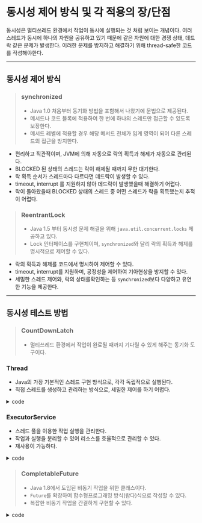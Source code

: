 # 동시성 제어 방식 및 각 적용의 장/단점

동시성은 멀티쓰레드 환경에서 작업이 동시에 실행되는 것 처럼 보이는 개념이다.
여러 스레드가 동시에 하나의 자원을 공유하고 있기 때문에 같은 자원에 대한 경쟁 상태, 데드락 같은 문제가 발생한다.
이러한 문제를 방지하고 해결하기 위해 thread-safe한 코드를 작성해야한다.

---

## 동시성 제어 방식

> ### synchronized
> - Java 1.0 처음부터 동기화 방법을 포함해서 나왔기에 문법으로 제공된다.
> - 메서드나 코드 블록에 적용하여 한 번에 하나의 스레드만 접근할 수 있도록 보장한다.
> - 메서드 레벨에 적용할 경우 해당 메서드 전체가 임계 영역이 되어 다른 스레드의 접근을 방지한다.
- 편리하고 직관적이며, JVM에 의해 자동으로 락의 획득과 해제가 자동으로 관리된다.
- BLOCKED 된 상태의 스레드는 락이 해제될 때까지 무한 대기한다.
- 락 획득 순서가 스레드마다 다르다면 데드락이 발생할 수 있다.
- timeout, interrupt 를 지원하지 않아 데드락이 발생했을때 해결하기 어렵다.
- 락이 돌아왔을때 BLOCKED 상태의 스레드 중 어떤 스레드가 락을 획득했는지 추적이 어렵다.

> ### ReentrantLock
> - Java 1.5 부터 동시성 문제 해결을 위해 `java.util.concurrent.locks` 제공하고 있다.
> - Lock 인터페이스를 구현체이며, `synchronized`와 달리 락의 획득과 해제를 명시적으로 제어할 수 있다.
- 락의 획득과 해제를 코드에서 명시하여 제어할 수 있다.
- timeout, interrupt를 지원하며, 공정성을 제어하여 기아현상을 방지할 수 있다.
- 세밀한 스레드 제어와, 락의 상태를확인하는 등 `synchronized`보다 다양하고 유연한 기능을 제공한다.

---

## 동시성 테스트 방법

> ### CountDownLatch
> - 멀티쓰레드 환경에서 작업이 완료될 때까지 기다릴 수 있게 해주는 동기화 도구이다.

### Thread
- Java의 가장 기본적인 스레드 구현 방식으로, 각각 독립적으로 실행된다.
- 직접 스레드를 생성하고 관리하는 방식으로, 세밀한 제어를 하기 어렵다.
<details>
<summary>code</summary>

```java
@Test
void concurrentChargeTest() throws InterruptedException {

    int threadCount = 3;
    CountDownLatch latch = new CountDownLatch(threadCount);

    for (int i = 0; i < 3; i++) {
        new Thread(() -> {
            try {
                pointService.charge(USER_ID, 45000L);

            } catch (PointException e) {
                assertThat(e)
                        .isInstanceOf(PointException.class)
                        .hasMessageContaining(PointErrorCode.NOT_ENOUGH_POINT.getMessage());
            } finally {
                latch.countDown();
            }
        }).start();
    }
    latch.await();

    UserPoint actualUserPoint = pointService.findUserPoint(USER_ID);
    List<PointHistory> pointHistoryList = pointService.findPointHistory(USER_ID);

    assertThat(actualUserPoint.point()).isEqualTo(90000L);
    assertThat(pointHistoryList.size()).isEqualTo(2);
}
```
</details>

### ExecutorService
- 스레드 풀을 이용한 작업 실행을 관리한다.
- 작업과 실행을 분리할 수 있어 리소스를 효율적으로 관리할 수 있다.
- 재사용이 가능하다.

<details>
<summary>code</summary>

```java
@Test
void concurrentChargeTest() throws InterruptedException {

    int threadCount = 3;
    CountDownLatch latch = new CountDownLatch(threadCount);
    ExecutorService executorService = Executors.newFixedThreadPool(threadCount);
    
    executorService.execute(() -> {
        pointService.charge(USER_ID, 50000L);
        latch.countDown();
    });
    
    executorService.execute(() -> {
        pointService.charge(USER_ID, 40000L);
        latch.countDown();
    });
    
    executorService.execute(() -> {
        try {
            pointService.charge(USER_ID, 45000L);
    
        } catch (PointException e) {
            assertThat(e)
                    .isInstanceOf(PointException.class)
                    .hasMessageContaining(PointErrorCode.NOT_ENOUGH_POINT.getMessage());
        } finally {
            latch.countDown();
        }
    });
    
    latch.await();
    executorService.shutdown();
    
    UserPoint actualUserPoint = pointService.findUserPoint(USER_ID);
    List<PointHistory> pointHistoryList = pointService.findPointHistory(USER_ID);
    
    assertThat(actualUserPoint.point()).isEqualTo(90000L);
    assertThat(pointHistoryList.size()).isEqualTo(2);
    }
```
</details>


> ### CompletableFuture
> - Java 1.8에서 도입된 비동기 작업을 위한 클래스이다.
> - `Future`를 확장하여 함수형프로그래밍 방식(람다)식으로 작성할 수 있다.
> - 복잡한 비동기 작업을 간결하게 구현할 수 있다.

<details>
    <summary>code</summary>

```java
@Test
void concurrentChargeOrUseSelfTest() {

    CompletableFuture.allOf(
            CompletableFuture.runAsync(() -> pointService.charge(1L, 1000)),
            CompletableFuture.runAsync(() -> pointService.charge(2L, 1900)),
            CompletableFuture.runAsync(() -> pointService.charge(3L, 1500)),

            CompletableFuture.runAsync(() -> pointService.charge(1L, 2000)),
            CompletableFuture.runAsync(() -> pointService.use(2L, 1800)),
            CompletableFuture.runAsync(() -> pointService.use(3L, 1500)),

            CompletableFuture.runAsync(() -> pointService.use(1L, 1500)),
            CompletableFuture.runAsync(() -> pointService.charge(2L, 2000)),
            CompletableFuture.runAsync(() -> pointService.charge(3L, 100))
    ).join();

    UserPoint userPoint1 = pointService.findUserPoint(1L);
    List<PointHistory> pointHistoryList1 = pointService.findPointHistory(1L);

    assertThat(userPoint1.point()).isEqualTo(1500);
    assertThat(pointHistoryList1.size()).isEqualTo(3);

    UserPoint userPoint2 = pointService.findUserPoint(2L);
    List<PointHistory> pointHistoryList2 = pointService.findPointHistory(2L);

    assertThat(userPoint2.point()).isEqualTo(2100);
    assertThat(pointHistoryList2.size()).isEqualTo(3);

    UserPoint userPoint3 = pointService.findUserPoint(3L);
    List<PointHistory> pointHistoryList3 = pointService.findPointHistory(3L);

    assertThat(userPoint3.point()).isEqualTo(100);
    assertThat(pointHistoryList3.size()).isEqualTo(3);
}
```
</details>


